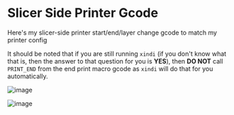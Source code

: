 # Slicer Side Printer Gcode

Here's my slicer-side printer start/end/layer change gcode to match my printer config

It should be noted that if you are still running `xindi` (if you don't know what that is,
then the answer to that question for you is **YES**), then **DO NOT** call `PRINT_END` from
the end print macro gcode as `xindi` will do that for you automatically.

![image](https://github.com/user-attachments/assets/5036c425-6d3b-4d77-a969-2281b5fb8fc2)

![image](https://github.com/user-attachments/assets/ffd8c5dd-f502-4098-ae2c-365f0d2bf3c1)
